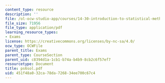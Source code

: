 ```yaml
---
content_type: resource
description: ''
file: /ol-ocw-studio-app/courses/14-30-introduction-to-statistical-method-in-economics-spring-2006/451f48a032ca78da726834ee700c67c4_ps6sol.pdf
file_size: 71956
file_type: application/pdf
learning_resource_types:
- Exams
license: https://creativecommons.org/licenses/by-nc-sa/4.0/
ocw_type: OCWFile
parent_title: Exams
parent_type: CourseSection
parent_uid: c8394d1a-1cb1-b74a-b4b9-8cb2c6f57ef7
resourcetype: Document
title: ps6sol.pdf
uid: 451f48a0-32ca-78da-7268-34ee700c67c4
---
```

